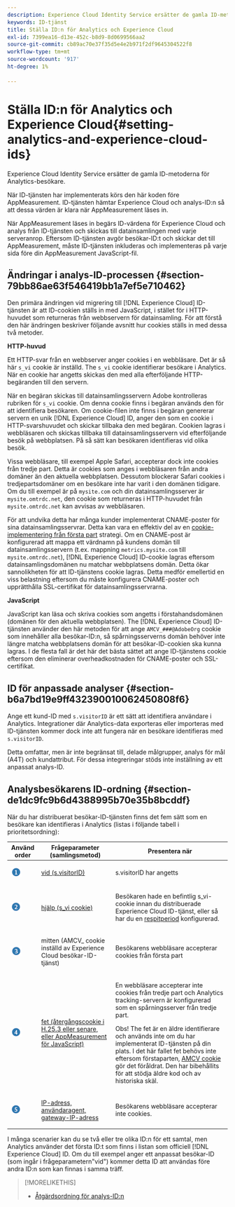 ```yaml
---
description: Experience Cloud Identity Service ersätter de gamla ID-metoderna för Analytics-besökare.
keywords: ID-tjänst
title: Ställa ID:n för Analytics och Experience Cloud
exl-id: 7399ea16-d13e-452c-b8d9-8d0699566aa2
source-git-commit: cb89ac70e37f35d5e4e2b971f2df9645304522f8
workflow-type: tm+mt
source-wordcount: '917'
ht-degree: 1%

---
```


# Ställa ID:n för Analytics och Experience Cloud{#setting-analytics-and-experience-cloud-ids}

Experience Cloud Identity Service ersätter de gamla ID-metoderna för Analytics-besökare.

När ID-tjänsten har implementerats körs den här koden före AppMeasurement. ID-tjänsten hämtar Experience Cloud och analys-ID:n så att dessa värden är klara när AppMeasurement läses in.

När AppMeasurement läses in begärs ID-värdena för Experience Cloud och analys från ID-tjänsten och skickas till datainsamlingen med varje serveranrop. Eftersom ID-tjänsten avgör besökar-ID:t och skickar det till AppMeasurement, måste ID-tjänsten inkluderas och implementeras på varje sida före din AppMeasurement JavaScript-fil.

## Ändringar i analys-ID-processen {#section-79bb86ae63f546419bb1a7ef5e710462}

Den primära ändringen vid migrering till [!DNL Experience Cloud] ID-tjänsten är att ID-cookien ställs in med JavaScript, i stället för i HTTP-huvudet som returneras från webbservern för datainsamling. För att förstå den här ändringen beskriver följande avsnitt hur cookies ställs in med dessa två metoder.

**HTTP-huvud**

Ett HTTP-svar från en webbserver anger cookies i en webbläsare. Det är så här `s_vi` cookie är inställd. The `s_vi` cookie identifierar besökare i Analytics. När en cookie har angetts skickas den med alla efterföljande HTTP-begäranden till den servern.

När en begäran skickas till datainsamlingsservern Adobe kontrolleras rubriken för `s_vi` cookie. Om denna cookie finns i begäran används den för att identifiera besökaren. Om cookie-filen inte finns i begäran genererar servern en unik [!DNL Experience Cloud] ID, anger den som en cookie i HTTP-svarshuvudet och skickar tillbaka den med begäran. Cookien lagras i webbläsaren och skickas tillbaka till datainsamlingsservern vid efterföljande besök på webbplatsen. På så sätt kan besökaren identifieras vid olika besök.

Vissa webbläsare, till exempel Apple Safari, accepterar dock inte cookies från tredje part. Detta är cookies som anges i webbläsaren från andra domäner än den aktuella webbplatsen. Dessutom blockerar Safari cookies i tredjepartsdomäner om en besökare inte har varit i den domänen tidigare. Om du till exempel är på `mysite.com` och din datainsamlingsserver är `mysite.omtrdc.net`, den cookie som returneras i HTTP-huvudet från `mysite.omtrdc.net` kan avvisas av webbläsaren.

För att undvika detta har många kunder implementerat CNAME-poster för sina datainsamlingsservrar. Detta kan vara en effektiv del av en [cookie-implementering från första part](https://experienceleague.adobe.com/docs/core-services/interface/ec-cookies/cookies-first-party.html) strategi. Om en CNAME-post är konfigurerad att mappa ett värdnamn på kundens domän till datainsamlingsservern (t.ex. mappning `metrics.mysite.com` till `mysite.omtrdc.net`), [!DNL Experience Cloud] ID-cookie lagras eftersom datainsamlingsdomänen nu matchar webbplatsens domän. Detta ökar sannolikheten för att ID-tjänstens cookie lagras. Detta medför emellertid en viss belastning eftersom du måste konfigurera CNAME-poster och upprätthålla SSL-certifikat för datainsamlingsservrarna.

**JavaScript**

JavaScript kan läsa och skriva cookies som angetts i förstahandsdomänen (domänen för den aktuella webbplatsen). The [!DNL Experience Cloud] ID-tjänsten använder den här metoden för att ange `AMCV_###@AdobeOrg` cookie som innehåller alla besökar-ID:n, så spårningsserverns domän behöver inte längre matcha webbplatsens domän för att besökar-ID-cookien ska kunna lagras. I de flesta fall är det här det bästa sättet att ange ID-tjänstens cookie eftersom den eliminerar overheadkostnaden för CNAME-poster och SSL-certifikat.

<!---However, there are a few situations where setting the cookie in the HTTP header is beneficial for cross-domain tracking, which is described in [Data Collection CNAMEs and Cross-Domain Tracking](../../reference/analytics-reference/cname.md#concept-4df91f8a30ad4ec7a01eb943d579cc9d).-->

## ID för anpassade analyser {#section-b6a7bd19e9ff432390010062450808f6}

Ange ett kund-ID med `s.visitorID` är ett sätt att identifiera användare i Analytics. Integrationer där Analytics-data exporteras eller importeras med ID-tjänsten kommer dock inte att fungera när en besökare identifieras med `s.visitorID`.

Detta omfattar, men är inte begränsat till, delade målgrupper, analys för mål (A4T) och kundattribut. För dessa integreringar stöds inte inställning av ett anpassat analys-ID.

## Analysbesökarens ID-ordning {#section-de1dc9fc9b6d4388995b70e35b8bcddf}

När du har distribuerat besökar-ID-tjänsten finns det fem sätt som en besökare kan identifieras i Analytics (listas i följande tabell i prioritetsordning):

<table id="table_D267D36451F643D1BB68AF6FEAA6AD1A"> 
 <thead> 
  <tr> 
   <th colname="col1" class="entry"> Använd order </th> 
   <th colname="col2" class="entry"> Frågeparameter (samlingsmetod) </th> 
   <th colname="col3" class="entry"> Presentera när </th> 
  </tr> 
 </thead>
 <tbody> 
  <tr> 
   <td colname="col1"> <p> <img id="image_9F3E58898A1B4F40BBDEF5ADE362E55C" src="assets/step1_icon.png" /> </p> </td> 
   <td colname="col2"> <p> <a href="https://experienceleague.adobe.com/docs/analytics/implementation/vars/config-vars/visitorid.html" format="http" scope="external"> vid (s.visitorID)</a> </p> </td> 
   <td colname="col3"> <p>s.visitorID har angetts </p> </td> 
  </tr> 
  <tr> 
   <td colname="col1"> <p> <img id="image_77A06981672745B6AEA8BB4D55911CCA" src="assets/step2_icon.png" /> </p> </td> 
   <td colname="col2"> <p> <a href="https://experienceleague.adobe.com/docs/core-services/interface/ec-cookies/cookies-analytics.html" format="http" scope="external"> hjälp (s_vi cookie)</a> </p> </td> 
   <td colname="col3"> <p>Besökaren hade en befintlig s_vi-cookie innan du distribuerade <span class="keyword"> Experience Cloud</span> ID-tjänst, eller så har du en <a href="../../reference/analytics-reference/grace-period.md" format="dita" scope="local"> respitperiod</a> konfigurerad. </p> </td> 
  </tr> 
  <tr> 
   <td colname="col1"> <p> <img id="image_0A950B1A6B004387AFEE8EED882739CB" src="assets/step3_icon.png" /> </p> </td> 
   <td colname="col2"> <p>mitten (AMCV_ cookie inställd av Experience Cloud besökar-ID-tjänst) </p> </td> 
   <td colname="col3"> <p>Besökarens webbläsare accepterar cookies från första part </p> </td> 
  </tr> 
  <tr> 
   <td colname="col1"> <p> <img id="image_6F0ED8FE3EF846CA8E6ECCC3C0070D85" src="assets/step4_icon.png" /> </p> </td> 
   <td colname="col2"> <p> <a href="https://experienceleague.adobe.com/docs/id-service/using/reference/analytics-reference/analytics-ids.html" format="http" scope="external"> fet (återgångscookie i H.25.3 eller senare, eller AppMeasurement för JavaScript)</a> </p> </td> 
   <td colname="col3"> <p>En webbläsare accepterar inte cookies från tredje part och Analytics tracking-servern är konfigurerad som en spårningsserver från tredje part. </p> <p> <p>Obs! The <span class="codeph"> fet</span> är en äldre identifierare och används inte om du har implementerat ID-tjänsten på din plats. I det här fallet <span class="codeph"> fet</span> behövs inte eftersom förstaparten, <a href="../../introduction/cookies.md" format="dita" scope="local"> AMCV cookie</a> gör det föråldrat. Den har bibehållits för att stödja äldre kod och av historiska skäl. </p> </p> </td> 
  </tr> 
  <tr> 
   <td colname="col1"> <p> <img id="image_23D8C0EB69EC4084BC237B5B98C036F4" src="assets/step5_icon.png" /> </p> </td> 
   <td colname="col2"> <p> <a href="https://experienceleague.adobe.com/docs/analytics/technotes/visitor-identification.html" format="http" scope="external"> IP-adress, användaragent, gateway-IP-adress</a> </p> </td> 
   <td colname="col3"> <p>Besökarens webbläsare accepterar inte cookies. </p> </td> 
  </tr> 
 </tbody> 
</table>

I många scenarier kan du se två eller tre olika ID:n för ett samtal, men Analytics använder det första ID:t som finns i listan som officiell [!DNL Experience Cloud] ID. Om du till exempel anger ett anpassat besökar-ID (som ingår i frågeparametern&quot;vid&quot;) kommer detta ID att användas före andra ID:n som kan finnas i samma träff.

>[!MORELIKETHIS]
>
>* [Åtgärdsordning för analys-ID:n](../../reference/analytics-reference/analytics-order-of-operations.md#concept-b92935b4fff545adb4773f3728bc15ef)

